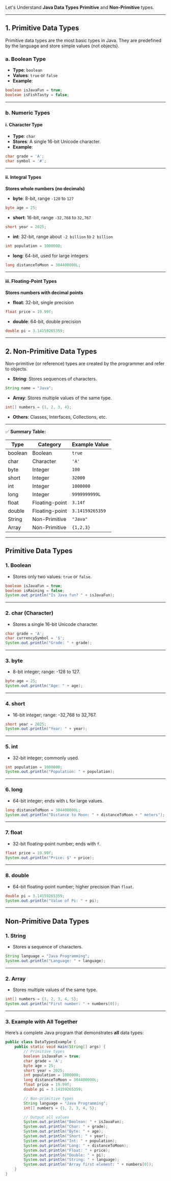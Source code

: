 Let's Understand **Java Data Types**  **Primitive** and **Non-Primitive** types.

---

## **1. Primitive Data Types**

Primitive data types are the most basic types in Java. They are predefined by the language and store simple values (not objects).

### **a. Boolean Type**

* **Type**: `boolean`
* **Values**: `true` or `false`
* **Example**:

```java
boolean isJavaFun = true;
boolean isFishTasty = false;
```

---

### **b. Numeric Types**

#### **i. Character Type**

* **Type**: `char`
* **Stores**: A single 16-bit Unicode character.
* **Example**:

```java
char grade = 'A';
char symbol = '#';
```

---

#### **ii. Integral Types**

**Stores whole numbers (no decimals)**

* **byte**: 8-bit, range `-128` to `127`

```java
byte age = 25;
```

* **short**: 16-bit, range `-32,768` to `32,767`

```java
short year = 2025;
```

* **int**: 32-bit, range about `-2 billion` to `2 billion`

```java
int population = 1000000;
```

* **long**: 64-bit, used for large integers

```java
long distanceToMoon = 384400000L;
```

---

#### **iii. Floating-Point Types**

**Stores numbers with decimal points**

* **float**: 32-bit, single precision

```java
float price = 19.99f;
```

* **double**: 64-bit, double precision

```java
double pi = 3.14159265359;
```

---

## **2. Non-Primitive Data Types**

Non-primitive (or reference) types are created by the programmer and refer to objects.

* **String**: Stores sequences of characters.

```java
String name = "Java";
```

* **Array**: Stores multiple values of the same type.

```java
int[] numbers = {1, 2, 3, 4};
```

* **Others**: Classes, Interfaces, Collections, etc.

---

✅ **Summary Table:**

| Type    | Category       | Example Value   |
| ------- | -------------- | --------------- |
| boolean | Boolean        | `true`          |
| char    | Character      | `'A'`           |
| byte    | Integer        | `100`           |
| short   | Integer        | `32000`         |
| int     | Integer        | `1000000`       |
| long    | Integer        | `9999999999L`   |
| float   | Floating-point | `3.14f`         |
| double  | Floating-point | `3.14159265359` |
| String  | Non-Primitive  | `"Java"`        |
| Array   | Non-Primitive  | `{1,2,3}`       |


---

## **Primitive Data Types**

### **1. Boolean**

* Stores only two values: `true` or `false`.

```java
boolean isJavaFun = true;
boolean isRaining = false;
System.out.println("Is Java fun? " + isJavaFun);
```

---

### **2. char (Character)**

* Stores a single 16-bit Unicode character.

```java
char grade = 'A';
char currencySymbol = '$';
System.out.println("Grade: " + grade);
```

---

### **3. byte**

* 8-bit integer; range: -128 to 127.

```java
byte age = 25;
System.out.println("Age: " + age);
```

---

### **4. short**

* 16-bit integer; range: -32,768 to 32,767.

```java
short year = 2025;
System.out.println("Year: " + year);
```

---

### **5. int**

* 32-bit integer; commonly used.

```java
int population = 1000000;
System.out.println("Population: " + population);
```

---

### **6. long**

* 64-bit integer; ends with `L` for large values.

```java
long distanceToMoon = 384400000L;
System.out.println("Distance to Moon: " + distanceToMoon + " meters");
```

---

### **7. float**

* 32-bit floating-point number; ends with `f`.

```java
float price = 19.99f;
System.out.println("Price: $" + price);
```

---

### **8. double**

* 64-bit floating-point number; higher precision than `float`.

```java
double pi = 3.14159265359;
System.out.println("Value of Pi: " + pi);
```

---

## **Non-Primitive Data Types**

### **1. String**

* Stores a sequence of characters.

```java
String language = "Java Programming";
System.out.println("Language: " + language);
```

---

### **2. Array**

* Stores multiple values of the same type.

```java
int[] numbers = {1, 2, 3, 4, 5};
System.out.println("First number: " + numbers[0]);
```

---

### **3. Example with All Together**

Here’s a complete Java program that demonstrates **all** data types:

```java
public class DataTypesExample {
    public static void main(String[] args) {
        // Primitive types
        boolean isJavaFun = true;
        char grade = 'A';
        byte age = 25;
        short year = 2025;
        int population = 1000000;
        long distanceToMoon = 384400000L;
        float price = 19.99f;
        double pi = 3.14159265359;

        // Non-primitive types
        String language = "Java Programming";
        int[] numbers = {1, 2, 3, 4, 5};

        // Output all values
        System.out.println("Boolean: " + isJavaFun);
        System.out.println("Char: " + grade);
        System.out.println("Byte: " + age);
        System.out.println("Short: " + year);
        System.out.println("Int: " + population);
        System.out.println("Long: " + distanceToMoon);
        System.out.println("Float: " + price);
        System.out.println("Double: " + pi);
        System.out.println("String: " + language);
        System.out.println("Array first element: " + numbers[0]);
    }
}
```
